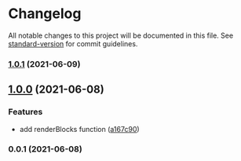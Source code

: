 # Changelog

All notable changes to this project will be documented in this file. See [standard-version](https://github.com/conventional-changelog/standard-version) for commit guidelines.

### [1.0.1](https://github.com/growthops-digital/ext-datocms/compare/v1.0.0...v1.0.1) (2021-06-09)

## [1.0.0](https://github.com/growthops-digital/ext-datocms/compare/v0.0.1...v1.0.0) (2021-06-08)


### Features

* add renderBlocks function ([a167c90](https://github.com/growthops-digital/ext-datocms/commit/a167c903d2964519b3ed6758be8e7b87b08c9224))

### 0.0.1 (2021-06-08)
